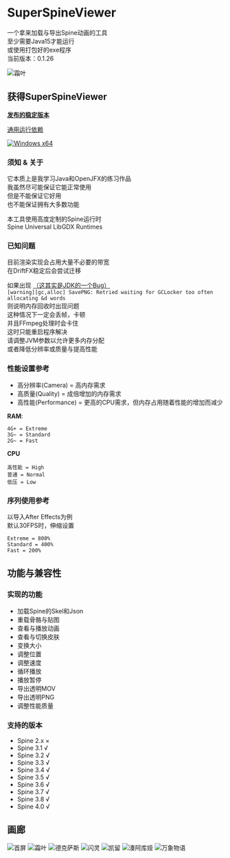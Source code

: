 # SuperSpineViewer

一个拿来加载与导出Spine动画的工具  
至少需要Java15才能运行  
或使用打包好的exe程序  
当前版本：0.1.26

![霜叶](https://i0.hdslb.com/bfs/album/98b4fd8a12bc6dbf691b967bed625db67713dff0.png@518w.png "明日方舟 - 霜叶")

## 获得SuperSpineViewer

[**发布的稳定版本**](https://github.com/Aloento/SuperSpineViewer/releases/latest)

[通用运行依赖](https://github.com/Aloento/SuperSpineViewer/releases/tag/R1.0.0)

[![Windows x64](https://github.com/Aloento/SuperSpineViewer/workflows/Windows%20x64/badge.svg "Windows x64自动构建")](https://github.com/Aloento/SuperSpineViewer/actions?query=workflow%3A%22Windows+x64%22)

### 须知 & 关于

它本质上是我学习Java和OpenJFX的练习作品  
我虽然尽可能保证它能正常使用  
但是不能保证它好用  
也不能保证拥有大多数功能

本工具使用高度定制的Spine运行时  
Spine Universal LibGDX Runtimes

### 已知问题

目前渲染实现会占用大量不必要的带宽  
在DriftFX稳定后会尝试迁移

如果出现 [（这其实是JDK的一个Bug）](https://bugs.openjdk.java.net/browse/JDK-8192647)  
`[warning][gc,alloc] SavePNG: Retried waiting for GCLocker too often allocating &d words`  
则说明内存回收时出现问题  
这种情况下一定会丢帧，卡顿  
并且FFmpeg处理时会卡住  
这时只能重启程序解决  
请调整JVM参数以允许更多内存分配  
或者降低分辨率或质量与提高性能  

### 性能设置参考

* 高分辨率(Camera) = 高内存需求
* 高质量(Quality) = 成倍增加的内存需求
* 高性能(Performance) = 更高的CPU需求，但内存占用随着性能的增加而减少

**RAM**:

    4G+ = Extreme
    3G~ = Standard
    2G~ = Fast

**CPU**

    高性能 = High
    普通 = Normal
    低压 = Low

### 序列使用参考

以导入After Effects为例  
默认30FPS时，伸缩设置

    Extreme = 800%
    Standard = 400%
    Fast = 200%

## 功能与兼容性

### 实现的功能

* 加载Spine的Skel和Json
* 重载骨骼与贴图
* 查看与播放动画
* 查看与切换皮肤
* 变换大小
* 调整位置
* 调整速度
* 循环播放
* 播放暂停
* 导出透明MOV
* 导出透明PNG
* 调整性能质量

### 支持的版本
* Spine 2.x ×
* Spine 3.1 √
* Spine 3.2 √
* Spine 3.3 √
* Spine 3.4 √
* Spine 3.5 √
* Spine 3.6 √
* Spine 3.7 √
* Spine 3.8 √
* Spine 4.0 √

## 画廊

![首屏](https://i0.hdslb.com/bfs/album/73fdec47d907dc42e96a2d0d21482680fd7efb3f.png "首屏加载画面")
![霜叶](https://i0.hdslb.com/bfs/album/98b4fd8a12bc6dbf691b967bed625db67713dff0.png  "明日方舟 - 霜叶")
![德克萨斯](https://i0.hdslb.com/bfs/album/79dbdaee161130460b77411f4664b4ecbd53d68e.png "明日方舟 - 德克萨斯")
![闪灵](https://i0.hdslb.com/bfs/album/56d918333fd302f9c221680008d7109fe090fb39.png "明日方舟 - 闪灵")
![凯留](https://i0.hdslb.com/bfs/album/8ad8f6ca661f68909b30edce518d47614162a78f.png "公主连结 - 凯留")
![湊阿库娅](https://i0.hdslb.com/bfs/album/51ee6aa61652191d4ab6c27a6e18bf8dc1997fdc.png "方舟指令 - 湊阿库娅")
![万象物语](https://i0.hdslb.com/bfs/album/0919e8d269e355c9b451d52e887c314a84f47faa.png "万象物语")
